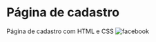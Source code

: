 # Página de cadastro
Página de cadastro com HTML e CSS
![facebook](https://user-images.githubusercontent.com/87820972/130707207-c2ca53dd-5df7-4bd3-be76-38b773ca840b.png)
